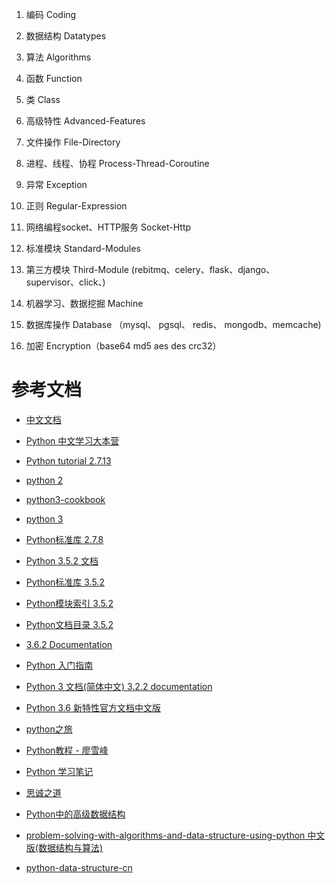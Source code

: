

1. 编码 Coding

2. 数据结构 Datatypes

3. 算法     Algorithms

4. 函数     Function

5. 类       Class

6. 高级特性 Advanced-Features

7. 文件操作 File-Directory

8. 进程、线程、协程 Process-Thread-Coroutine

9. 异常 Exception

10. 正则 Regular-Expression

11. 网络编程socket、HTTP服务 Socket-Http

12. 标准模块   Standard-Modules

13. 第三方模块 Third-Module  (rebitmq、celery、flask、django、supervisor、click、)

14. 机器学习、数据挖掘  Machine

15. 数据库操作   Database （mysql、 pgsql、 redis、 mongodb、memcache)

16. 加密 Encryption（base64 md5 aes des crc32）

# 参考文档 #
- [中文文档](http://python.usyiyi.cn/)

- [Python 中文学习大本营](http://www.pythondoc.com/)
- [Python tutorial 2.7.13](http://www.pythondoc.com/pythontutorial27/index.html) 
- [python 2](http://www.runoob.com/python/python-tutorial.html)
- [python3-cookbook](http://python3-cookbook.readthedocs.io/zh_CN/latest/index.html)
- [python 3](http://www.runoob.com/python3/python3-tutorial.html)
- [Python标准库 2.7.8](http://python.usyiyi.cn/translate/python_278/library/index.html)

- [Python 3.5.2 文档](http://python.usyiyi.cn/translate/python_352/index.html)
- [Python标准库 3.5.2](http://python.usyiyi.cn/translate/python_352/library/index.html)
- [Python模块索引 3.5.2](http://python.usyiyi.cn/documents/python_352/py-modindex.html)
- [Python文档目录 3.5.2](http://python.usyiyi.cn/documents/python_352/contents.html)

- [3.6.2 Documentation](https://docs.python.org/3.6/library/index.html)
- [Python 入门指南](http://www.pythondoc.com/pythontutorial3/)
- [Python 3 文档(简体中文) 3.2.2 documentation](http://docspy3zh.readthedocs.io/en/latest/tutorial/)
- [Python 3.6 新特性官方文档中文版](https://juejin.im/entry/5860db8a1b69e6005625eb91)

- [python之旅](https://www.ctolib.com/docs/sfile/explore-python/index.html)

- [Python教程 - 廖雪峰](https://www.liaoxuefeng.com/wiki/0014316089557264a6b348958f449949df42a6d3a2e542c000)
- [Python 学习笔记](https://yijingping.github.io/2014/03/01/python.html)
- [思诚之道](http://www.bjhee.com/category/programming/python)


- [Python中的高级数据结构](http://blog.jobbole.com/65218/)
- [problem-solving-with-algorithms-and-data-structure-using-python 中文版(数据结构与算法)](https://facert.gitbooks.io/python-data-structure-cn/)
- [python-data-structure-cn](https://www.gitbook.com/book/facert/python-data-structure-cn/details)

